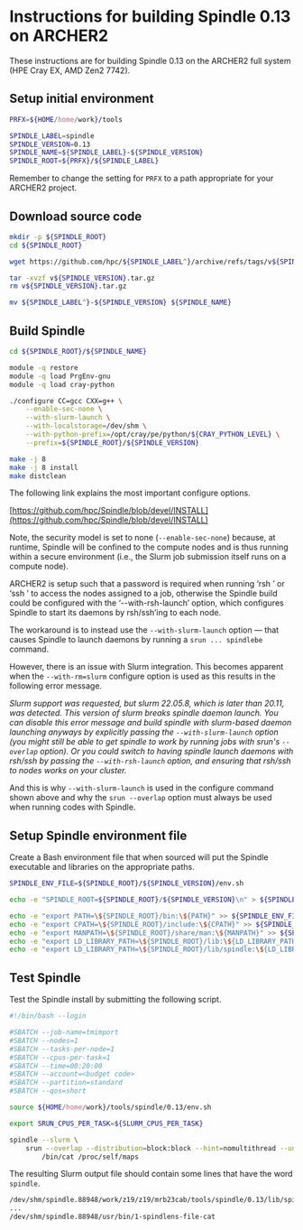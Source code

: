 Instructions for building Spindle 0.13 on ARCHER2
=================================================

These instructions are for building Spindle 0.13 on the ARCHER2 full system (HPE Cray EX, AMD Zen2 7742).


Setup initial environment
-------------------------

```bash
PRFX=${HOME/home/work}/tools

SPINDLE_LABEL=spindle
SPINDLE_VERSION=0.13
SPINDLE_NAME=${SPINDLE_LABEL}-${SPINDLE_VERSION}
SPINDLE_ROOT=${PRFX}/${SPINDLE_LABEL}
```

Remember to change the setting for `PRFX` to a path appropriate for your ARCHER2 project.


Download source code
--------------------

```bash
mkdir -p ${SPINDLE_ROOT}
cd ${SPINDLE_ROOT}

wget https://github.com/hpc/${SPINDLE_LABEL^}/archive/refs/tags/v${SPINDLE_VERSION}.tar.gz

tar -xvzf v${SPINDLE_VERSION}.tar.gz
rm v${SPINDLE_VERSION}.tar.gz

mv ${SPINDLE_LABEL^}-${SPINDLE_VERSION} ${SPINDLE_NAME}
```


Build Spindle
-------------

```bash
cd ${SPINDLE_ROOT}/${SPINDLE_NAME}

module -q restore
module -q load PrgEnv-gnu
module -q load cray-python

./configure CC=gcc CXX=g++ \
    --enable-sec-none \
    --with-slurm-launch \
    --with-localstorage=/dev/shm \
    --with-python-prefix=/opt/cray/pe/python/${CRAY_PYTHON_LEVEL} \
    --prefix=${SPINDLE_ROOT}/${SPINDLE_VERSION}

make -j 8
make -j 8 install
make distclean
```

The following link explains the most important configure options.

[https://github.com/hpc/Spindle/blob/devel/INSTALL](https://github.com/hpc/Spindle/blob/devel/INSTALL)

Note, the security model is set to none (`--enable-sec-none`) because, at runtime, Spindle will be confined to
the compute nodes and is thus running within a secure environment (i.e., the Slurm job submission itself runs
on a compute node).

ARCHER2 is setup such that a password is required when running ‘rsh <nodename>’ or ‘ssh <nodename>’ to access the nodes
assigned to a job, otherwise the Spindle build could be configured with the ‘--with-rsh-launch’ option, which configures
Spindle to start its daemons by rsh/ssh’ing to each node.

The workaround is to instead use the `--with-slurm-launch` option &mdash; that causes Spindle to launch daemons by running
a `srun ... spindlebe` command.

However, there is an issue with Slurm integration. This becomes apparent when the `--with-rm=slurm` configure option is
used as this results in the following error message.

*Slurm support was requested, but slurm 22.05.8, which is later than 20.11, was detected.
This version of slurm breaks spindle daemon launch. You can disable this error message
and build spindle with slurm-based daemon launching anyways by explicitly passing the
`--with-slurm-launch` option (you might still be able to get spindle to work by running jobs
with srun's `--overlap` option). Or you could switch to having spindle launch daemons with
rsh/ssh by passing the `--with-rsh-launch` option, and ensuring that rsh/ssh to nodes works
on your cluster.*

And this is why `--with-slurm-launch` is used in the configure command shown above and why the `srun --overlap` option
must always be used when running codes with Spindle.


Setup Spindle environment file
------------------------------

Create a Bash environment file that when sourced will put the Spindle executable and
libraries on the appropriate paths.

```bash
SPINDLE_ENV_FILE=${SPINDLE_ROOT}/${SPINDLE_VERSION}/env.sh

echo -e "SPINDLE_ROOT=${SPINDLE_ROOT}/${SPINDLE_VERSION}\n" > ${SPINDLE_ENV_FILE}

echo -e "export PATH=\${SPINDLE_ROOT}/bin:\${PATH}" >> ${SPINDLE_ENV_FILE}
echo -e "export CPATH=\${SPINDLE_ROOT}/include:\${CPATH}" >> ${SPINDLE_ENV_FILE}
echo -e "export MANPATH=\${SPINDLE_ROOT}/share/man:\${MANPATH}" >> ${SPINDLE_ENV_FILE}
echo -e "export LD_LIBRARY_PATH=\${SPINDLE_ROOT}/lib:\${LD_LIBRARY_PATH}" >> ${SPINDLE_ENV_FILE}
echo -e "export LD_LIBRARY_PATH=\${SPINDLE_ROOT}/lib/spindle:\${LD_LIBRARY_PATH}" >> ${SPINDLE_ENV_FILE}
```


Test Spindle
------------

Test the Spindle install by submitting the following script.

```bash
#!/bin/bash --login

#SBATCH --job-name=tmimport
#SBATCH --nodes=1
#SBATCH --tasks-per-node=1
#SBATCH --cpus-per-task=1
#SBATCH --time=00:20:00
#SBATCH --account=<budget code>
#SBATCH --partition=standard
#SBATCH --qos=short

source ${HOME/home/work}/tools/spindle/0.13/env.sh

export SRUN_CPUS_PER_TASK=${SLURM_CPUS_PER_TASK}

spindle --slurm \
    srun --overlap --distribution=block:block --hint=nomultithread --unbuffered \
        /bin/cat /proc/self/maps
```

The resulting Slurm output file should contain some lines that have the word `spindle`.

```bash
/dev/shm/spindle.88948/work/z19/z19/mrb23cab/tools/spindle/0.13/lib/spindle/0-spindlens-file-libspindle_audit_pipe.so
...
/dev/shm/spindle.88948/usr/bin/1-spindlens-file-cat
```
